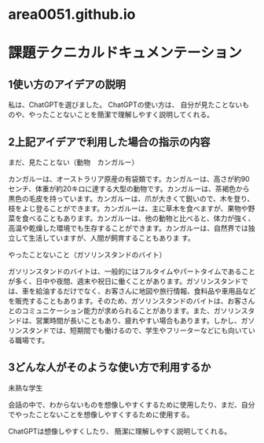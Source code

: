 # area0051.github.io

# 課題テクニカルドキュメンテーション

## 1使い方のアイデアの説明

私は、ChatGPTを選びました。
ChatGPTの使い方は、
自分が見たことないものや、やったことないことを簡潔で理解しやすく説明してくれる。

## 2上記アイデアで利用した場合の指示の内容

まだ、見たことない（動物　カンガルー）

カンガルーは、オーストラリア原産の有袋類です。カンガルーは、高さが約90センチ、体重が約20キロに達する大型の動物です。カンガルーは、茶褐色から黒色の毛皮を持っています。カンガルーは、爪が大きくて鋭いので、木を登り、枝をよじ登ることができます。カンガルーは、主に草木を食べますが、果物や野菜を食べることもあります。カンガルーは、他の動物と比べると、体力が強く、高温や乾燥した環境でも生存することができます。カンガルーは、自然界では独立して生活していますが、人間が飼育することもありま
す。

やったことないこと（ガソリンスタンドのバイト）

ガソリンスタンドのバイトは、一般的にはフルタイムやパートタイムであることが多く、日中や夜間、週末や祝日に働くことがあります。ガソリンスタンドでは、車を給油するだけでなく、お客さんに地図や旅行情報、食料品や車用品などを販売することもあります。そのため、ガソリンスタンドのバイトは、お客さんとのコミュニケーション能力が求められることがあります。また、ガソリンスタンドは、営業時間が長いこともあり、疲れやすい場合もあります。しかし、ガソリンスタンドでは、短期間でも働けるので、学生やフリーターなどにも向いている職場です。

## 3どんな人がそのような使い方で利用するか

未熟な学生　

会話の中で、わからないものを想像しやすくするために使用したり、まだ、自分でやったことないことを想像しやすくするために使用する。

ChatGPTは想像しやすくしたり、
簡潔に理解しやすく説明してくれる。

